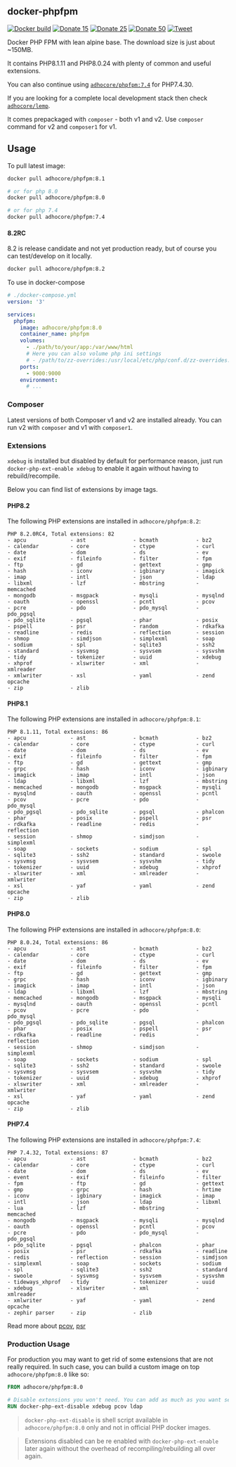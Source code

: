 ## docker-phpfpm

[![Docker build](https://github.com/adhocore/docker-phpfpm/actions/workflows/build.yml/badge.svg)](https://github.com/adhocore/docker-phpfpm/actions/workflows/build.yml)
[![Donate 15](https://img.shields.io/badge/donate-paypal-blue.svg?style=flat-square&label=donate+15)](https://www.paypal.me/ji10/15usd)
[![Donate 25](https://img.shields.io/badge/donate-paypal-blue.svg?style=flat-square&label=donate+25)](https://www.paypal.me/ji10/25usd)
[![Donate 50](https://img.shields.io/badge/donate-paypal-blue.svg?style=flat-square&label=donate+50)](https://www.paypal.me/ji10/50usd)
[![Tweet](https://img.shields.io/twitter/url/http/shields.io.svg?style=social)](https://twitter.com/intent/tweet?text=Production+ready+PHP7+and+PHP8+docker+images+with+plenty+extensions&url=https://github.com/adhocore/docker-phpfpm&hashtags=docker,dockerimage,php7,php8,phpext)


Docker PHP FPM with lean alpine base. The download size is just about ~150MB.

It contains PHP8.1.11 and PHP8.0.24 with plenty of common and useful extensions.

You can also continue using [`adhocore/phpfpm:7.4`](./7.4.Dockerfile) for PHP7.4.30.

If you are looking for a complete local development stack then check
[`adhocore/lemp`](https://github.com/adhocore/docker-lemp).

It comes prepackaged with `composer` - both v1 and v2.
Use `composer` command for v2 and `composer1` for v1.

## Usage

To pull latest image:

```sh
docker pull adhocore/phpfpm:8.1

# or for php 8.0
docker pull adhocore/phpfpm:8.0

# or for php 7.4
docker pull adhocore/phpfpm:7.4
```

#### 8.2RC

8.2 is release candidate and not yet production ready, but of course you can test/develop on it locally.

```sh
docker pull adhocore/phpfpm:8.2
```

To use in docker-compose
```yaml
# ./docker-compose.yml
version: '3'

services:
  phpfpm:
    image: adhocore/phpfpm:8.0
    container_name: phpfpm
    volumes:
      - ./path/to/your/app:/var/www/html
      # Here you can also volume php ini settings
      # - /path/to/zz-overrides:/usr/local/etc/php/conf.d/zz-overrides.ini
    ports:
      - 9000:9000
    environment:
      # ...
```

### Composer

Latest versions of both Composer v1 and v2 are installed already. You can run v2 with `composer` and v1 with `composer1`.

### Extensions

`xdebug` is installed but disabled by default for performance reason,
just run `docker-php-ext-enable xdebug` to enable it again without having to rebuild/recompile.

Below you can find list of extensions by image tags.

#### PHP8.2

The following PHP extensions are installed in `adhocore/phpfpm:8.2`:

```
PHP 8.2.0RC4, Total extensions: 82
- apcu              - ast               - bcmath            - bz2               
- calendar          - core              - ctype             - curl              
- date              - dom               - ds                - ev                
- exif              - fileinfo          - filter            - fpm               
- ftp               - gd                - gettext           - gmp               
- hash              - iconv             - igbinary          - imagick           
- imap              - intl              - json              - ldap              
- libxml            - lzf               - mbstring          - memcached         
- mongodb           - msgpack           - mysqli            - mysqlnd           
- oauth             - openssl           - pcntl             - pcov              
- pcre              - pdo               - pdo_mysql         - pdo_pgsql         
- pdo_sqlite        - pgsql             - phar              - posix             
- pspell            - psr               - random            - rdkafka           
- readline          - redis             - reflection        - session           
- shmop             - simdjson          - simplexml         - soap              
- sodium            - spl               - sqlite3           - ssh2              
- standard          - sysvmsg           - sysvsem           - sysvshm           
- tidy              - tokenizer         - uuid              - xdebug            
- xhprof            - xlswriter         - xml               - xmlreader         
- xmlwriter         - xsl               - yaml              - zend opcache      
- zip               - zlib
```

#### PHP8.1

The following PHP extensions are installed in `adhocore/phpfpm:8.1`:

```
PHP 8.1.11, Total extensions: 86
- apcu              - ast               - bcmath            - bz2               
- calendar          - core              - ctype             - curl              
- date              - dom               - ds                - ev                
- exif              - fileinfo          - filter            - fpm               
- ftp               - gd                - gettext           - gmp               
- grpc              - hash              - iconv             - igbinary          
- imagick           - imap              - intl              - json              
- ldap              - libxml            - lzf               - mbstring          
- memcached         - mongodb           - msgpack           - mysqli            
- mysqlnd           - oauth             - openssl           - pcntl             
- pcov              - pcre              - pdo               - pdo_mysql         
- pdo_pgsql         - pdo_sqlite        - pgsql             - phalcon           
- phar              - posix             - pspell            - psr               
- rdkafka           - readline          - redis             - reflection        
- session           - shmop             - simdjson          - simplexml         
- soap              - sockets           - sodium            - spl               
- sqlite3           - ssh2              - standard          - swoole            
- sysvmsg           - sysvsem           - sysvshm           - tidy              
- tokenizer         - uuid              - xdebug            - xhprof            
- xlswriter         - xml               - xmlreader         - xmlwriter         
- xsl               - yaf               - yaml              - zend opcache      
- zip               - zlib
```

#### PHP8.0

The following PHP extensions are installed in `adhocore/phpfpm:8.0`:

```
PHP 8.0.24, Total extensions: 86
- apcu              - ast               - bcmath            - bz2               
- calendar          - core              - ctype             - curl              
- date              - dom               - ds                - ev                
- exif              - fileinfo          - filter            - fpm               
- ftp               - gd                - gettext           - gmp               
- grpc              - hash              - iconv             - igbinary          
- imagick           - imap              - intl              - json              
- ldap              - libxml            - lzf               - mbstring          
- memcached         - mongodb           - msgpack           - mysqli            
- mysqlnd           - oauth             - openssl           - pcntl             
- pcov              - pcre              - pdo               - pdo_mysql         
- pdo_pgsql         - pdo_sqlite        - pgsql             - phalcon           
- phar              - posix             - pspell            - psr               
- rdkafka           - readline          - redis             - reflection        
- session           - shmop             - simdjson          - simplexml         
- soap              - sockets           - sodium            - spl               
- sqlite3           - ssh2              - standard          - swoole            
- sysvmsg           - sysvsem           - sysvshm           - tidy              
- tokenizer         - uuid              - xdebug            - xhprof            
- xlswriter         - xml               - xmlreader         - xmlwriter         
- xsl               - yaf               - yaml              - zend opcache      
- zip               - zlib
```

#### PHP7.4

The following PHP extensions are installed in `adhocore/phpfpm:7.4`:

```
PHP 7.4.32, Total extensions: 87
- apcu              - ast               - bcmath            - bz2               
- calendar          - core              - ctype             - curl              
- date              - dom               - ds                - ev                
- event             - exif              - fileinfo          - filter            
- fpm               - ftp               - gd                - gettext           
- gmp               - grpc              - hash              - hrtime            
- iconv             - igbinary          - imagick           - imap              
- intl              - json              - ldap              - libxml            
- lua               - lzf               - mbstring          - memcached         
- mongodb           - msgpack           - mysqli            - mysqlnd           
- oauth             - openssl           - pcntl             - pcov              
- pcre              - pdo               - pdo_mysql         - pdo_pgsql         
- pdo_sqlite        - pgsql             - phalcon           - phar              
- posix             - psr               - rdkafka           - readline          
- redis             - reflection        - session           - simdjson          
- simplexml         - soap              - sockets           - sodium            
- spl               - sqlite3           - ssh2              - standard          
- swoole            - sysvmsg           - sysvsem           - sysvshm           
- tideways_xhprof   - tidy              - tokenizer         - uuid              
- xdebug            - xlswriter         - xml               - xmlreader         
- xmlwriter         - yaf               - yaml              - zend opcache      
- zephir parser     - zip               - zlib
```

Read more about
[pcov](https://github.com/krakjoe/pcov),
[psr](https://github.com/jbboehr/php-psr)

### Production Usage

For production you may want to get rid of some extensions that are not really required.
In such case, you can build a custom image on top `adhocore/phpfpm:8.0` like so:

```Dockerfile
FROM adhocore/phpfpm:8.0

# Disable extensions you won't need. You can add as much as you want separated by space.
RUN docker-php-ext-disable xdebug pcov ldap
```

> `docker-php-ext-disable` is shell script available in `adhocore/phpfpm:8.0` only and not in official PHP docker images.

> Extensions disabled can be re enabled with `docker-php-ext-enable` later again without the overhead of recompiling/rebuilding all over again.
